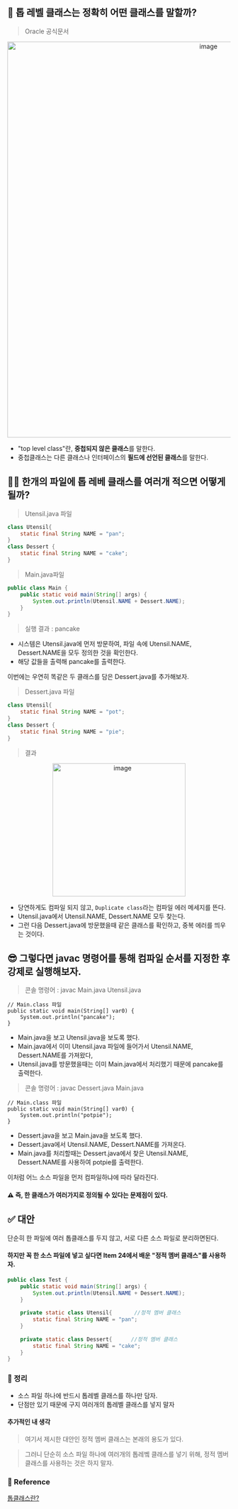 ## 🤔  톱 레벨 클래스는 정확히 어떤 클래스를 말할까?
> Oracle 공식문서

<p align = "center">
<img width="892" alt="image" src="https://github.com/kim0527/Effective-Java/assets/143387515/b7b18cd7-a234-455b-bfe1-de503e3b8f35">
</p>

- "top level class"란, **중첩되지 않은 클래스**를 말한다.
- 중첩클래스는 다른 클래스나 인터페이스의 **필드에 선언된 클래스**를 말한다.

## 🤷‍♂️ 한개의 파일에 톱 레베 클래스를 여러개 적으면 어떻게 될까?
> Utensil.java 파일

```java
class Utensil{
    static final String NAME = "pan";
}
class Dessert {
    static final String NAME = "cake";
}
```
> Main.java파일

```java
public class Main {
    public static void main(String[] args) {
        System.out.println(Utensil.NAME + Dessert.NAME);
    }
}
```

>실행 결과 : pancake

- 시스템은  Utensil.java에 먼저 방문하여, 파일 속에 Utensil.NAME, Dessert.NAME을 모두 정의한 것을 확인한다.
- 해당 값들을 출력해 pancake를 출력한다.

이번에는 우연히 똑같은 두 클래스를 담은 Dessert.java를 추가해보자.

> Dessert.java 파일

```java
class Utensil{
    static final String NAME = "pot";
}
class Dessert {
    static final String NAME = "pie";
}
```

> 결과

<p align = "center">
<img width="300" alt="image" src="https://github.com/kim0527/Effective-Java/assets/143387515/98e2eae3-8cae-4fa6-a031-0bdf879a39a3">

- 당연하게도 컴파일 되지 않고, ```Duplicate class```라는 컴파일 에러 메세지를 뜬다.
- Utensil.java에서 Utensil.NAME, Dessert.NAME 모두 찾는다.
- 그런 다음 Dessert.java에 방문했을때 같은 클래스를 확인하고, 중복 에러를 띄우는 것이다.

## 😎 그렇다면 javac 명령어를 통해 컴파일 순서를 지정한 후 강제로 실행해보자.
> 콘솔 명령어 : javac Main.java Utensil.java

```
// Main.class 파일
public static void main(String[] var0) {
    System.out.println("pancake");
}
```
- Main.java을 보고 Utensil.java을 보도록 했다.
- Main.java에서 이미 Utensil.java 파일에 들어가서 Utensil.NAME, Dessert.NAME를 가져왔다,
- Utensil.java를 방문했을때는 이미 Main.java에서 처리했기 때문에 pancake를 출력한다.

> 콘솔 명령어 : javac Dessert.java Main.java 

```
// Main.class 파일
public static void main(String[] var0) {
    System.out.println("potpie");
}
```

- Dessert.java을 보고 Main.java을 보도록 했다.
- Dessert.java에서 Utensil.NAME, Dessert.NAME를 가져온다.
- Main.java를 처리할때는 Dessert.java에서 찾은 Utensil.NAME, Dessert.NAME를 사용하여 potpie를 출력한다.

이처럼 어느 소스 파일을 먼저 컴파일하냐에 따라 달라진다.
#### ⚠️ 즉, 한 클래스가 여러가지로 정의될 수 있다는 문제점이 있다.

## ✅ 대안
단순히 한 파일에 여러 톱클래스를 두지 않고, 서로 다른 소스 파일로 분리하면된다.

#### 하지만 꼭 한 소스 파일에 넣고 싶다면 Item 24에서 배운 **"정적 멤버 클래스"를 사용하자.**
```java
public class Test {
    public static void main(String[] args) {
        System.out.println(Utensil.NAME + Dessert.NAME);
    }
    
    private static class Utensil{       //정적 멤버 클래스
        static final String NAME = "pan";
    }
    
    private static class Dessert{      //정적 멤버 클래스
        static final String NAME = "cake";
    }
}
```
### 🥎 정리
- 소스 파일 하나에 반드시 톱레벨 클래스를 하나만 담자.
- 단점만 있기 때문에 구지 여러개의 톱레벨 클래스를 넣지 말자

#### 추가적인 내 생각

> 여기서 제시한 대안인 정적 멤버 클래스는 본래의 용도가 있다.

> 그러니 단순히 소스 파일 하나에 여러개의 톱레벸 클래스를 넣기 위해, 정적 멤버 클래스를 사용하는 것은 하지 말자.


### 📝 Reference
[톱클래스란?](https://docs.oracle.com/javase/specs/jls/se11/html/jls-8.html)
